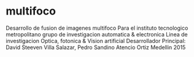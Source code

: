 # multifoco
Desarrollo de fusion de imagenes multifoco
Para el instituto tecnologico metropolitano
grupo de investigacion automatica & electronica
Linea de investigacion Optica, fotonica & Vision artificial
Desarrollador Principal: David Steeven Villa Salazar, Pedro Sandino Atencio Ortiz
Medellin 2015